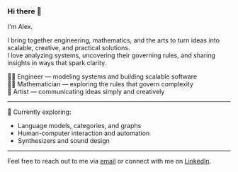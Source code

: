 ### Hi there 👋

I'm Alex.

I bring together engineering, mathematics, and the arts to turn ideas into scalable, creative, and practical solutions.  
I love analyzing systems, uncovering their governing rules, and sharing insights in ways that spark clarity.

👨‍💻 Engineer — modeling systems and building scalable software  
🧙‍♂️ Mathematician — exploring the rules that govern complexity  
🎨 Artist — communicating ideas simply and creatively  

---

🔭 Currently exploring:  
- Language models, categories, and graphs  
- Human-computer interaction and automation  
- Synthesizers and sound design  

---

Feel free to reach out to me via [email](mailto:alex@ournature.studio) or connect with me on [LinkedIn](https://linkedin.com/in/alexnodeland).
